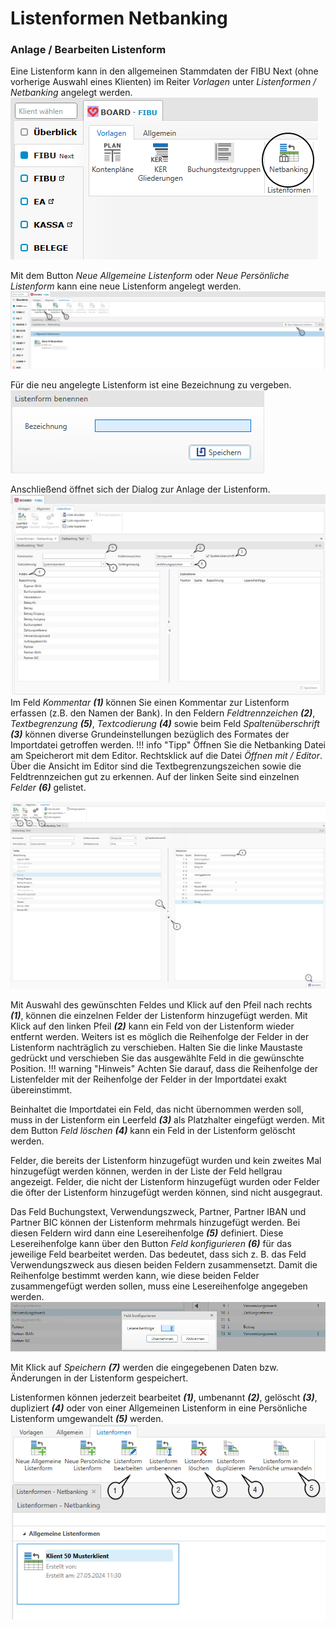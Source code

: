 # Listenformen Netbanking

### Anlage / Bearbeiten Listenform
Eine Listenform kann in den allgemeinen Stammdaten der FIBU Next (ohne vorherige Auswahl eines Klienten) im Reiter *Vorlagen* unter *Listenformen / Netbanking* angelegt werden. 
![alt text](img/image7.png)

Mit dem Button *Neue Allgemeine Listenform* oder *Neue Persönliche Listenform* kann eine neue Listenform angelegt werden.
![alt text](img/image8.png)

Für die neu angelegte Listenform ist eine Bezeichnung zu vergeben.
![alt text](img/image9.png)

Anschließend öffnet sich der Dialog zur Anlage der Listenform.
![alt text](img/image10.png)
Im Feld *Kommentar* ***(1)*** können Sie einen Kommentar zur Listenform erfassen (z.B. den Namen der Bank). In den Feldern *Feldtrennzeichen* ***(2)***, *Textbegrenzung* ***(5)***, *Textcodierung* ***(4)*** sowie beim Feld *Spaltenüberschrift* ***(3)*** können  diverse Grundeinstellungen bezüglich des Formates der Importdatei getroffen werden.
!!! info "Tipp"
    Öffnen Sie die Netbanking Datei am Speicherort mit dem Editor. Rechtsklick auf die Datei *Öffnen mit / Editor*. Über  die Ansicht im Editor sind die Textbegrenzungszeichen sowie die Feldtrennzeichen gut zu erkennen.
Auf der linken Seite sind einzelnen *Felder* ***(6)*** gelistet. 

![alt text](img/image11.png)

Mit Auswahl des gewünschten Feldes und Klick auf den Pfeil nach rechts ***(1)***, können die einzelnen Felder der Listenform hinzugefügt werden. Mit Klick auf den linken Pfeil ***(2)*** kann ein Feld von der Listenform wieder entfernt werden. Weiters ist es möglich die Reihenfolge der Felder in der Listenform nachträglich zu verschieben. Halten Sie die linke Maustaste gedrückt und verschieben Sie das ausgewählte Feld  in die gewünschte Position.
!!! warning "Hinweis"
    Achten Sie darauf, dass die Reihenfolge der Listenfelder mit der Reihenfolge der Felder in der Importdatei exakt übereinstimmt.

Beinhaltet die Importdatei ein Feld, das nicht übernommen werden soll, muss in der Listenform ein Leerfeld ***(3)*** als Platzhalter eingefügt werden.
Mit dem Button *Feld löschen* ***(4)*** kann ein Feld in der Listenform gelöscht werden.

Felder, die bereits der Listenform hinzugefügt wurden und kein zweites Mal hinzugefügt werden können, werden in der Liste der Feld hellgrau angezeigt. Felder, die nicht der Listenform hinzugefügt wurden oder Felder die öfter der Listenform hinzugefügt werden können, sind nicht ausgegraut. 

Das Feld Buchungstext, Verwendungszweck, Partner, Partner IBAN und Partner BIC können der Listenform mehrmals hinzugefügt werden. Bei diesen Feldern wird dann eine Lesereihenfolge ***(5)*** definiert. Diese Lesereihenfolge kann über den Button *Feld konfigurieren* ***(6)*** für das jeweilige Feld bearbeitet werden. Das bedeutet, dass sich z. B. das Feld Verwendungszweck aus diesen beiden Feldern zusammensetzt. Damit die Reihenfolge bestimmt werden kann, wie diese beiden Felder zusammengefügt werden sollen, muss eine Lesereihenfolge angegeben werden.
![alt text](img/image12.png)

Mit Klick auf *Speichern* ***(7)*** werden die eingegebenen Daten bzw. Änderungen in der Listenform gespeichert.

Listenformen können jederzeit bearbeitet ***(1)***, umbenannt ***(2)***, gelöscht ***(3)***, dupliziert ***(4)*** oder von einer Allgemeinen Listenform in eine Persönliche Listenform umgewandelt ***(5)*** werden.
![alt text](img/image13.png)
